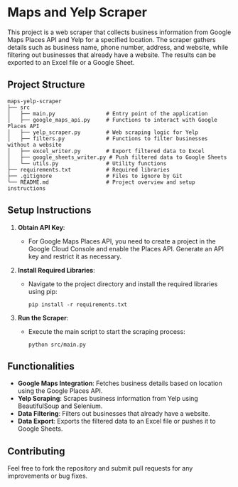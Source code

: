 # Maps and Yelp Scraper

This project is a web scraper that collects business information from Google Maps Places API and Yelp for a specified location. The scraper gathers details such as business name, phone number, address, and website, while filtering out businesses that already have a website. The results can be exported to an Excel file or a Google Sheet.

## Project Structure

```
maps-yelp-scraper
├── src
│   ├── main.py                # Entry point of the application
│   ├── google_maps_api.py     # Functions to interact with Google Places API
│   ├── yelp_scraper.py        # Web scraping logic for Yelp
│   ├── filters.py             # Functions to filter businesses without a website
│   ├── excel_writer.py        # Export filtered data to Excel
│   ├── google_sheets_writer.py # Push filtered data to Google Sheets
│   └── utils.py               # Utility functions
├── requirements.txt           # Required libraries
├── .gitignore                 # Files to ignore by Git
└── README.md                  # Project overview and setup instructions
```

## Setup Instructions

1. **Obtain API Key**:
   - For Google Maps Places API, you need to create a project in the Google Cloud Console and enable the Places API. Generate an API key and restrict it as necessary.

2. **Install Required Libraries**:
   - Navigate to the project directory and install the required libraries using pip:
     ```
     pip install -r requirements.txt
     ```

3. **Run the Scraper**:
   - Execute the main script to start the scraping process:
     ```
     python src/main.py
     ```

## Functionalities

- **Google Maps Integration**: Fetches business details based on location using the Google Places API.
- **Yelp Scraping**: Scrapes business information from Yelp using BeautifulSoup and Selenium.
- **Data Filtering**: Filters out businesses that already have a website.
- **Data Export**: Exports the filtered data to an Excel file or pushes it to Google Sheets.

## Contributing

Feel free to fork the repository and submit pull requests for any improvements or bug fixes.